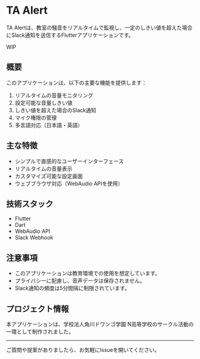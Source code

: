 # TA Alert

TA Alertは、教室の騒音をリアルタイムで監視し、一定のしきい値を超えた場合にSlack通知を送信するFlutterアプリケーションです。

WIP

## 概要

このアプリケーションは、以下の主要な機能を提供します：

1. リアルタイムの音量モニタリング
2. 設定可能な音量しきい値
3. しきい値を超えた場合のSlack通知
4. マイク権限の管理
5. 多言語対応（日本語・英語）

## 主な特徴

- シンプルで直感的なユーザーインターフェース
- リアルタイムの音量表示
- カスタマイズ可能な設定画面
- ウェブブラウザ対応（WebAudio APIを使用）

## 技術スタック

- Flutter
- Dart
- WebAudio API
- Slack Webhook

## 注意事項

- このアプリケーションは教育環境での使用を想定しています。
- プライバシーに配慮し、音声データは保存されません。
- Slack通知の頻度は5分間隔に制限されています。

## プロジェクト情報

本アプリケーションは、学校法人角川ドワンゴ学園 N高等学校のサークル活動の一環として制作されました。

---

ご質問や提案がありましたら、お気軽にIssueを開いてください。
